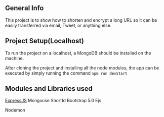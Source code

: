 ## General Info
This project is to show how to shorten and encrypt a long URL so it can be easily transferred via email, Tweet, or anything else.

## Project Setup(Localhost)
To run the project on a localhost, a MongoDB should be installed on the machine.

After cloning the project and installing all the node modules, the app can be executed by simply running the command `npm run devStart`

## Modules and Libraries used

[ExpressJS](https://expressjs.com/)
Mongoose
ShortId
Bootstrap 5.0
Ejs

Nodemon
